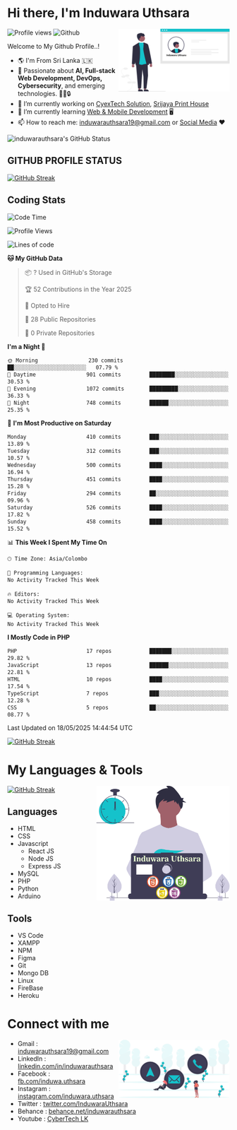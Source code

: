 # Hi there, I'm Induwara Uthsara
![Profile views](https://gpvc.arturio.dev/induwarauthsara)
![Github](https://img.shields.io/github/followers/induwarauthsara?label=Follow&style=social)
<img width="50%" align="right" alt="Induwara Uthsara's Profile" src="https://github.com/induwarauthsara/induwarauthsara/blob/main/images/profileInduwaraUthsara.svg" />

Welcome to My Github Profile..! 


- :earth_americas:	I'm From Sri Lanka :sri_lanka:
- 🚀 Passionate about **AI, Full-stack Web Development, DevOps, Cybersecurity**, and emerging technologies. 🤖🌐🔒
- 🔭 I’m currently working on [CyexTech Solution](https://cyextech.com), [Srijaya Print House](http://srijaya.lk/)
- 🌱 I’m currently learning [Web & Mobile Development](https://github.com/induwarauthsara/induwarauthsara/blob/main/README.md#my-languages--tools) :desktop_computer:
- 📫 How to reach me: [induwarauthsara19@gmail.com](mailto:induwarauthsara19@gmail.com) or [Social Media](https://github.com/induwarauthsara/induwarauthsara/blob/main/README.md#connect-with-me) :hearts:	

![induwarauthsara's GitHub Status](https://github-readme-stats.vercel.app/api?username=induwarauthsara&show_icons=true&theme=radical)


## GITHUB PROFILE STATUS
[![GitHub Streak](https://github-readme-streak-stats.herokuapp.com/?user=induwarauthsara&theme=dracula)](https://github.com/induwarauthsara)

## Coding Stats
<!--START_SECTION:waka-->
![Code Time](http://img.shields.io/badge/Code%20Time-157%20hrs%2019%20mins-blue)

![Profile Views](http://img.shields.io/badge/Profile%20Views-1-blue)

![Lines of code](https://img.shields.io/badge/From%20Hello%20World%20I%27ve%20Written-4.6%20million%20lines%20of%20code-blue)

**🐱 My GitHub Data** 

> 📦 ? Used in GitHub's Storage 
 > 
> 🏆 52 Contributions in the Year 2025
 > 
> 💼 Opted to Hire
 > 
> 📜 28 Public Repositories 
 > 
> 🔑 0 Private Repositories 
 > 
**I'm a Night 🦉** 

```text
🌞 Morning                230 commits         ██░░░░░░░░░░░░░░░░░░░░░░░   07.79 % 
🌆 Daytime                901 commits         ████████░░░░░░░░░░░░░░░░░   30.53 % 
🌃 Evening                1072 commits        █████████░░░░░░░░░░░░░░░░   36.33 % 
🌙 Night                  748 commits         ██████░░░░░░░░░░░░░░░░░░░   25.35 % 
```
📅 **I'm Most Productive on Saturday** 

```text
Monday                   410 commits         ███░░░░░░░░░░░░░░░░░░░░░░   13.89 % 
Tuesday                  312 commits         ███░░░░░░░░░░░░░░░░░░░░░░   10.57 % 
Wednesday                500 commits         ████░░░░░░░░░░░░░░░░░░░░░   16.94 % 
Thursday                 451 commits         ████░░░░░░░░░░░░░░░░░░░░░   15.28 % 
Friday                   294 commits         ██░░░░░░░░░░░░░░░░░░░░░░░   09.96 % 
Saturday                 526 commits         ████░░░░░░░░░░░░░░░░░░░░░   17.82 % 
Sunday                   458 commits         ████░░░░░░░░░░░░░░░░░░░░░   15.52 % 
```


📊 **This Week I Spent My Time On** 

```text
🕑︎ Time Zone: Asia/Colombo

💬 Programming Languages: 
No Activity Tracked This Week

🔥 Editors: 
No Activity Tracked This Week

💻 Operating System: 
No Activity Tracked This Week
```

**I Mostly Code in PHP** 

```text
PHP                      17 repos            ███████░░░░░░░░░░░░░░░░░░   29.82 % 
JavaScript               13 repos            ██████░░░░░░░░░░░░░░░░░░░   22.81 % 
HTML                     10 repos            ████░░░░░░░░░░░░░░░░░░░░░   17.54 % 
TypeScript               7 repos             ███░░░░░░░░░░░░░░░░░░░░░░   12.28 % 
CSS                      5 repos             ██░░░░░░░░░░░░░░░░░░░░░░░   08.77 % 
```




 Last Updated on 18/05/2025 14:44:54 UTC
<!--END_SECTION:waka-->
          

[![GitHub Streak](https://github-profile-trophy.vercel.app/?username=induwarauthsara&theme=juicyfresh)](https://github.com/induwarauthsara)


# My Languages & Tools
[![GitHub Streak](https://github-readme-stats.vercel.app/api/top-langs/?username=induwarauthsara)](https://github.com/induwarauthsara)
<img width="60%" align="right" alt="Induwara Uthsara's Programmer" src="https://github.com/induwarauthsara/induwarauthsara/blob/main/images/programmingInduwaraUthsara.svg" />

## Languages
* HTML
* CSS
* Javascript
  * React JS
  * Node JS
  * Express JS
* MySQL
* PHP
* Python
* Arduino

## Tools
* VS Code
* XAMPP
* NPM
* Figma
* Git
* Mongo DB
* Linux
* FireBase
* Heroku

# Connect with me
<img width="50%" align="right" alt="Induwara Uthsara's Contact Informations" src="https://github.com/induwarauthsara/induwarauthsara/blob/main/images/contactInduwaraUthsara.svg" />

- Gmail    : [induwarauthsara19@gmail.com](mailto:induwarauthsara19@gmail.com)
- LinkedIn : [linkedin.com/in/induwarauthsara](https://www.linkedin.com/in/induwarauthsara)
- Facebook : [fb.com/induwa.uthsara](https://web.facebook.com/induwa.uthsara/)
- Instagram : [instagram.com/induwara.uthsara](https://www.instagram.com/induwara.uthsara)
- Twitter : [twitter.com/InduwaraUthsara](https://twitter.com/InduwaraUthsara)
- Behance : [behance.net/induwarauthsara](https://www.behance.net/induwarauthsara)
- Youtube : [CyberTech LK](https://www.youtube.com/channel/UCWdK_TF8t8UA2uOmawuTKRg)
